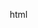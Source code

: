html
<!DOCTYPE html>
<html lang="zh-CN">
<head>
    <meta charset="UTF-8">
    <meta name="viewport" content="width=device-width, initial-scale=1.0">
    <title>For  -   宝宝</title>
    <link rel="stylesheet" href="https://cdnjs.cloudflare.com/ajax/libs/font-awesome/6.4.0/css/all.min.css">
    <style>
        * {
            margin: 0;
            padding: 0;
            box-sizing: border-box;
        }
        
        body {
            font-family: 'Segoe UI', Tahoma, Geneva, Verdana, sans-serif;
            background: linear-gradient(135deg, #1a0a2e, #0d0630);
            color: #fff;
            min-height: 100vh;
            overflow-x: hidden;
            position: relative;
            display: flex;
            flex-direction: column;
            align-items: center;
            justify-content: center;
            padding: 20px;
            text-align: center;
        }
        
        .container {
            max-width: 900px;
            width: 100%;
            z-index: 10;
        }
        
        header {
            margin-bottom: 30px;
            animation: fadeIn 1.5s ease-out;
        }
        
        h1 {
            font-size: 3.5rem;
            margin-bottom: 10px;
            text-shadow: 0 0 15px rgba(255, 105, 180, 0.7);
            color: #ff69b4;
            background: linear-gradient(45deg, #ff69b4, #ff1493, #ff00cc);
            -webkit-background-clip: text;
            -webkit-text-fill-color: transparent;
            background-clip: text;
        }
        
        .subtitle {
            font-size: 1.3rem;
            opacity: 0.8;
            margin-top: 10px;
        }
        
        #canvas-container {
            position: relative;
            width: 100%;
            height: 60vh;
            min-height: 400px;
            background: rgba(10, 5, 24, 0.3);
            border-radius: 15px;
            overflow: hidden;
            box-shadow: 0 0 30px rgba(255, 20, 147, 0.2);
            margin: 20px 0;
            border: 1px solid rgba(255, 105, 180, 0.3);
        }
        
        canvas {
            position: absolute;
            top: 0;
            left: 0;
            width: 100%;
            height: 100%;
        }
        
        #fireworks-canvas {
            z-index: 2;
        }
        
        #hearts-canvas {
            z-index: 1;
        }
        
        .message-container {
            position: absolute;
            top: 0;
            left: 0;
            width: 100%;
            height: 100%;
            display: flex;
            flex-direction: column;
            align-items: center;
            justify-content: center;
            z-index: 3;
            opacity: 0;
            transition: opacity 1.5s ease;
            pointer-events: none;
        }
        
        .message-container.show {
            opacity: 1;
            pointer-events: auto;
        }
        
        .name-display {
            font-size: 4.5rem;
            font-weight: bold;
            margin-bottom: 20px;
            text-shadow: 0 0 20px #ff1493;
            color: #ff69b4;
            background: linear-gradient(45deg, #ff69b4, #ff1493, #ff00cc);
            -webkit-background-clip: text;
            -webkit-text-fill-color: transparent;
            background-clip: text;
            transform: scale(0.8);
            opacity: 0;
            animation: nameAppear 1.5s forwards 0.5s;
        }
        
        .love-message {
            font-size: 2rem;
            margin-top: 20px;
            opacity: 0;
            animation: fadeInUp 1.5s forwards 1.5s;
        }
        
        .controls {
            display: flex;
            justify-content: center;
            gap: 20px;
            margin-top: 25px;
            flex-wrap: wrap;
        }
        
        .btn {
            background: linear-gradient(45deg, #ff69b4, #ff1493);
            color: white;
            border: none;
            padding: 12px 30px;
            font-size: 1.1rem;
            border-radius: 50px;
            cursor: pointer;
            transition: all 0.3s ease;
            display: flex;
            align-items: center;
            gap: 10px;
            box-shadow: 0 5px 15px rgba(255, 20, 147, 0.4);
        }
        
        .btn:hover {
            transform: translateY(-3px);
            box-shadow: 0 8px 20px rgba(255, 20, 147, 0.6);
        }
        
        .btn:active {
            transform: translateY(1px);
        }
        
        .btn.copy-btn {
            background: linear-gradient(45deg, #6a11cb, #2575fc);
        }
        
        .link-container {
            background: rgba(255, 255, 255, 0.1);
            border-radius: 10px;
            padding: 15px;
            margin-top: 25px;
            display: flex;
            flex-direction: column;
            align-items: center;
            backdrop-filter: blur(5px);
            border: 1px solid rgba(255, 255, 255, 0.1);
            max-width: 600px;
            width: 100%;
        }
        
        #share-link {
            width: 100%;
            padding: 12px 15px;
            background: rgba(0, 0, 0, 0.3);
            border: 1px solid rgba(255, 255, 255, 0.1);
            border-radius: 8px;
            color: white;
            font-size: 1rem;
            margin-top: 15px;
        }
        
        .instructions {
            margin-top: 20px;
            font-size: 1rem;
            opacity: 0.7;
            max-width: 600px;
        }
        
        .hearts-bg {
            position: fixed;
            top: 0;
            left: 0;
            width: 100%;
            height: 100%;
            pointer-events: none;
            z-index: 0;
        }
        
        .heart {
            position: absolute;
            font-size: 1.5rem;
            color: rgba(255, 105, 180, 0.7);
            animation: float 8s infinite ease-in-out;
        }
        
        /* Animations */
        @keyframes fadeIn {
            from { opacity: 0; transform: translateY(-20px); }
            to { opacity: 1; transform: translateY(0); }
        }
        
        @keyframes nameAppear {
            0% { transform: scale(0.8); opacity: 0; }
            70% { transform: scale(1.1); opacity: 1; }
            100% { transform: scale(1); opacity: 1; }
        }
        
        @keyframes fadeInUp {
            from { opacity: 0; transform: translateY(30px); }
            to { opacity: 1; transform: translateY(0); }
        }
        
        @keyframes float {
            0% { transform: translateY(0) rotate(0deg); opacity: 0; }
            10% { opacity: 1; }
            90% { opacity: 0.7; }
            100% { transform: translateY(-100vh) rotate(360deg); opacity: 0; }
        }
        
        /* Responsive */
        @media (max-width: 768px) {
            h1 { font-size: 2.5rem; }
            .name-display { font-size: 3rem; }
            .love-message { font-size: 1.5rem; }
            #canvas-container { height: 50vh; min-height: 300px; }
        }
        
        @media (max-width: 480px) {
            h1 { font-size: 2rem; }
            .subtitle { font-size: 1rem; }
            .name-display { font-size: 2.2rem; }
            .love-message { font-size: 1.2rem; }
            .btn { padding: 10px 20px; font-size: 1rem; }
        }
    </style>
</head>
<body>
    <div class="hearts-bg" id="hearts-bg"></div>
    
    <div class="container">
        <header>
            <h1>烟花的绽放</h1>
            <p class="subtitle">便是我永恒的爱意</p>
        </header>
        
        <div id="canvas-container">
            <canvas id="hearts-canvas"></canvas>
            <canvas id="fireworks-canvas"></canvas>
            
            <div class="message-container" id="message-container">
                <div class="name-display" id="name-display">小张</div>
                <div class="love-message">你知道吗😊世上有许多种快乐，而你便是我的第一种快乐</div>
            </div>
        </div>
        
        <div class="controls">
            <button class="btn" id="replay-btn">
                <i class="fas fa-redo"></i> 重放烟花
            </button>
            <button class="btn copy-btn" id="copy-btn">
                <i class="fas fa-share-alt"></i> 复制分享链接
            </button>
        </div>
        
       
        
        <p class="instructions">
   
        </p>
    </div>
    
    <script>
        // 生成漂浮爱心背景
        function createFloatingHearts() {
            const heartsBg = document.getElementById('hearts-bg');
            const numHearts = 30;
            
            for (let i = 0; i < numHearts; i++) {
                const heart = document.createElement('div');
                heart.innerHTML = '❤️';
                heart.classList.add('heart');
                
                // 随机位置
                heart.style.left = `${Math.random() * 100}%`;
                heart.style.top = `${Math.random() * 100}%`;
                
                // 随机大小
                const size = Math.random() * 2 + 1;
                heart.style.fontSize = `${size}rem`;
                
                // 随机动画延迟和持续时间
                const delay = Math.random() * 15;
                const duration = Math.random() * 10 + 15;
                heart.style.animationDelay = `${delay}s`;
                heart.style.animationDuration = `${duration}s`;
                
                heartsBg.appendChild(heart);
            }
        }
        
        // 烟花粒子系统
        class Particle {
            constructor(x, y, color) {
                this.x = x;
                this.y = y;
                this.color = color;
                this.radius = Math.random() * 2 + 1;
                this.velocity = {
                    x: (Math.random() - 0.5) * 8,
                    y: (Math.random() - 0.5) * 8
                };
                this.alpha = 1;
                this.gravity = 0.05;
                this.resistance = 0.92;
                this.shrink = Math.random() * 0.05 + 0.93;
            }
            
            update() {
                this.velocity.y += this.gravity;
                this.velocity.x *= this.resistance;
                this.velocity.y *= this.resistance;
                this.x += this.velocity.x;
                this.y += this.velocity.y;
                this.alpha -= 0.005;
                this.radius *= this.shrink;
            }
            
            draw(ctx) {
                ctx.globalAlpha = this.alpha;
                ctx.beginPath();
                ctx.arc(this.x, this.y, this.radius, 0, Math.PI * 2);
                ctx.fillStyle = this.color;
                ctx.fill();
                ctx.closePath();
            }
            
            isFinished() {
                return this.alpha <= 0 || this.radius <= 0.5;
            }
        }
        
        class Firework {
            constructor(x, y, targetX, targetY, color) {
                this.x = x;
                this.y = y;
                this.targetX = targetX;
                this.targetY = targetY;
                this.color = color;
                this.particles = [];
                this.velocity = { x: 0, y: 0 };
                this.acceleration = { x: 0, y: 0.05 };
                this.distanceToTarget = Math.hypot(targetX - x, targetY - y);
                this.angle = Math.atan2(targetY - y, targetX - x);
                this.speed = 2;
                this.brightness = Math.random() * 50 + 50;
                this.trail = [];
                this.trailLength = 5;
                this.exploded = false;
            }
            
            update() {
                if (!this.exploded) {
                    // 移动到目标位置
                    this.velocity.x = Math.cos(this.angle) * this.speed;
                    this.velocity.y = Math.sin(this.angle) * this.speed;
                    
                    this.x += this.velocity.x;
                    this.y += this.velocity.y;
                    
                    // 添加轨迹
                    this.trail.push({ x: this.x, y: this.y });
                    if (this.trail.length > this.trailLength) {
                        this.trail.shift();
                    }
                    
                    // 检查是否到达目标
                    const distance = Math.hypot(this.targetX - this.x, this.targetY - this.y);
                    if (distance < 5) {
                        this.explode();
                    }
                } else {
                    // 更新粒子
                    for (let i = this.particles.length - 1; i >= 0; i--) {
                        this.particles[i].update();
                        if (this.particles[i].isFinished()) {
                            this.particles.splice(i, 1);
                        }
                    }
                }
            }
            
            explode() {
                this.exploded = true;
                const numParticles = Math.floor(Math.random() * 50) + 100;
                
                for (let i = 0; i < numParticles; i++) {
                    this.particles.push(new Particle(this.x, this.y, this.color));
                }
            }
            
            draw(ctx) {
                if (!this.exploded) {
                    // 绘制轨迹
                    ctx.globalAlpha = 0.5;
                    for (let i = 0; i < this.trail.length; i++) {
                        const point = this.trail[i];
                        const alpha = i / this.trail.length;
                        ctx.beginPath();
                        ctx.arc(point.x, point.y, 1 * alpha, 0, Math.PI * 2);
                        ctx.fillStyle = this.color;
                        ctx.fill();
                    }
                    
                    // 绘制烟花头
                    ctx.globalAlpha = 1;
                    ctx.beginPath();
                    ctx.arc(this.x, this.y, 3, 0, Math.PI * 2);
                    ctx.fillStyle = this.color;
                    ctx.fill();
                } else {
                    // 绘制粒子
                    for (const particle of this.particles) {
                        particle.draw(ctx);
                    }
                }
            }
            
            isFinished() {
                return this.exploded && this.particles.length === 0;
            }
        }
        
        // 烟花控制器
        class FireworksController {
            constructor(canvas) {
                this.canvas = canvas;
                this.ctx = canvas.getContext('2d');
                this.fireworks = [];
                this.animationId = null;
                this.lastTimestamp = 0;
                this.fireworkInterval = 300;
                this.timeSinceLastFirework = 0;
                this.maxFireworks = 5;
                this.totalFireworks = 0;
                
                this.setCanvasSize();
                window.addEventListener('resize', this.setCanvasSize.bind(this));
            }
            
            setCanvasSize() {
                this.canvas.width = this.canvas.offsetWidth;
                this.canvas.height = this.canvas.offsetHeight;
            }
            
            start() {
                this.stop();
                this.fireworks = [];
                this.totalFireworks = 0;
                this.animationId = requestAnimationFrame(this.animate.bind(this));
            }
            
            stop() {
                if (this.animationId) {
                    cancelAnimationFrame(this.animationId);
                    this.animationId = null;
                }
            }
            
            addFirework() {
                if (this.totalFireworks >= this.maxFireworks) return;
                
                const startX = Math.random() * this.canvas.width;
                const startY = this.canvas.height;
                const targetX = Math.random() * (this.canvas.width - 100) + 50;
                const targetY = Math.random() * (this.canvas.height / 2) + 50;
                
                const hue = Math.floor(Math.random() * 360);
                const color = `hsl(${hue}, 100%, 60%)`;
                
                this.fireworks.push(new Firework(startX, startY, targetX, targetY, color));
                this.totalFireworks++;
            }
            
            animate(timestamp) {
                if (!this.lastTimestamp) this.lastTimestamp = timestamp;
                const deltaTime = timestamp - this.lastTimestamp;
                this.lastTimestamp = timestamp;
                
                // 清空画布
                this.ctx.fillStyle = 'rgba(10, 5, 24, 0.1)';
                this.ctx.fillRect(0, 0, this.canvas.width, this.canvas.height);
                
                // 添加新烟花
                this.timeSinceLastFirework += deltaTime;
                if (this.timeSinceLastFirework > this.fireworkInterval && this.totalFireworks < this.maxFireworks) {
                    this.addFirework();
                    this.timeSinceLastFirework = 0;
                    this.fireworkInterval = Math.random() * 500 + 300;
                }
                
                // 更新和绘制烟花
                for (let i = this.fireworks.length - 1; i >= 0; i--) {
                    this.fireworks[i].update();
                    this.fireworks[i].draw(this.ctx);
                    
                    if (this.fireworks[i].isFinished()) {
                        this.fireworks.splice(i, 1);
                    }
                }
                
                // 继续动画
                this.animationId = requestAnimationFrame(this.animate.bind(this));
                
                // 检查是否所有烟花都结束
                if (this.totalFireworks >= this.maxFireworks && this.fireworks.length === 0) {
                    setTimeout(() => {
                        document.getElementById('message-container').classList.add('show');
                    }, 1000);
                }
            }
        }
        
        // 爱心背景
        class HeartsBackground {
            constructor(canvas) {
                this.canvas = canvas;
                this.ctx = canvas.getContext('2d');
                this.hearts = [];
                this.maxHearts = 15;
                this.animationId = null;
                
                this.setCanvasSize();
                window.addEventListener('resize', this.setCanvasSize.bind(this));
            }
            
            setCanvasSize() {
                this.canvas.width = this.canvas.offsetWidth;
                this.canvas.height = this.canvas.offsetHeight;
                this.hearts = [];
                this.createHearts();
            }
            
            createHearts() {
                for (let i = 0; i < this.maxHearts; i++) {
                    this.hearts.push(this.createHeart());
                }
            }
            
            createHeart() {
                const size = Math.random() * 20 + 10;
                return {
                    x: Math.random() * this.canvas.width,
                    y: Math.random() * this.canvas.height,
                    size: size,
                    speed: Math.random() * 0.5 + 0.2,
                    rotation: Math.random() * Math.PI * 2,
                    rotationSpeed: (Math.random() - 0.5) * 0.05,
                    color: `hsl(${Math.random() * 360}, 100%, ${Math.random() * 30 + 60}%)`,
                    alpha: Math.random() * 0.5 + 0.3
                };
            }
            
    开始(){
    this.Stop()；
    this.animationId=requestAnimationFrame(this.使有生气。绑定(此))；
            }
            
    停止(){
    if(this.animationId){
    cancelAnimationFrame(this.animationId)；
    this.animationId=空；
                }
            }
            
    使有生气(){
    这。CTX.ClearRect(0，0，this.帆布。宽度，这个。帆布。高度)；
                
    for(让i=0；i<this.hearts.length；i++){
    const hearts=this.hearts[i]；
                    
    // 更新位置
    heart.y-=心率；
    heart.rotation+=heart.rotationSpeed；
                    
    // 如果超出画布顶部，重新创建
    if(heart.y+heart.size<0){
    this.hearts[i]=this.createHeart()；
    这。红桃，红桃，红桃，红桃，红桃，红桃，红桃，红桃，红桃，红桃，红桃，红桃，红桃，红桃，红桃。帆布。身高+心脏。大小；
    继续；
                    }
                    
// 绘制爱心
this.画心(心)；
                }
                
this.animationId=requestAnimationFrame(this.使有生气。绑定(此))；
            }
            
drawHeart(心脏){
常数{x，y，大小，旋转，颜色，阿尔法}=心脏；
                
this.ctx.save()；
this.ctx.translate(x，y)；
this.ctx.rotate(旋转)；
this.ctx.globalAlpha=alpha；
                
this.ctx.beginPath()；
// 绘制爱心形状
this.ctx.moveTo(0，0-大小/2)；
this.ctx.bezierCurveTo(
尺寸/2，0-尺寸，
尺寸，0-尺寸/3，
0，尺寸/2
                );
this.ctx.bezierCurveTo(
-尺寸，0-尺寸/3，
-尺寸/2，0-尺寸，
0，0-尺寸/2
                );
                
this.ctx.fillStyle=颜色；
this.ctx.fill()；
this.ctx.restore()；
            }
        }
        
// 页面加载完成后初始化
窗户。addEventListener('DOMContentLoaded'，()=>{
// 创建背景爱心
createFloatingHearts()；
            
//获取帆布元素
Const heartsCanvas=document.getElementById('hearts-canvas')；
Const fireworksCanvas=document.getElementById('fireworks-canvas')；
            
    // 初始化爱心背景
    Const heartsBg=新心脏背景(heartsCanvas)；
    heartsBg.start()；
            
    // 初始化烟花控制器
    Const fireworksController=新的FireworksController(fireworksCanvas)；
            
    // 启动烟花
    setTimeout(()=>{
    fireworksController.start()；
    }, 1000);
            
    // 重放按钮
    文件。getElementById('replay-btn')。addEventListener('click'，()=>{
    文件。getElementById('message-container')。classList。移除('show')；
    fireworksController.start()；
            });
           
            
    // 初始化分享链接
    Const url=新URL(window.location.href)；
    url.searchParams.set('for'，'小张')；
    文件。getElementById('share-link')。值=url.toString()；
        });
    </script>
</身体>
</超文本标记语言>
